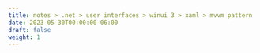 ```yaml
---
title: notes > .net > user interfaces > winui 3 > xaml > mvvm pattern
date: 2023-05-30T00:00:00-06:00
draft: false
weight: 1
---
```

